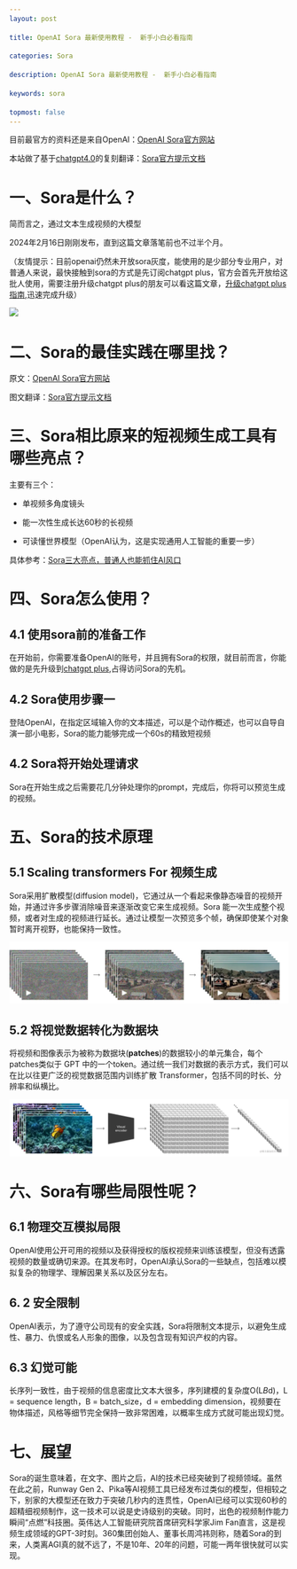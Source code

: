 ```yaml
---
layout: post

title: OpenAI Sora 最新使用教程 -  新手小白必看指南

categories: Sora

description: OpenAI Sora 最新使用教程 -  新手小白必看指南

keywords: sora

topmost: false
---
```


目前最官方的资料还是来自OpenAI：[OpenAI Sora官方网站](https://openai.com/sora)

本站做了基于[chatgpt4.0](https://www.chatgptzixun.com/2024/02/29/upgrade-chatgpt/)的复刻翻译：[Sora官方提示文档](https://www.chatgptzixun.com/2024/03/01/sora-prompt/)



# 一、Sora是什么？

简而言之，通过文本生成视频的大模型

2024年2月16日刚刚发布，直到这篇文章落笔前也不过半个月。

（友情提示：目前openai仍然未开放sora灰度，能使用的是少部分专业用户，对普通人来说，最快接触到sora的方式是先订阅chatgpt plus，官方会首先开放给这批人使用，需要注册升级chatgpt plus的朋友可以看这篇文章，[升级chatgpt plus指南](https://www.chatgptzixun.com/2024/02/29/upgrade-chatgpt/),迅速完成升级）

![](/images/sora/sora-first-page/)

# 二、Sora的最佳实践在哪里找？

原文：[OpenAI Sora官方网站](https://openai.com/sora)

图文翻译：[Sora官方提示文档](https://www.chatgptzixun.com/2024/03/01/sora-prompt/)



# 三、Sora相比原来的短视频生成工具有哪些亮点？

主要有三个：

- 单视频多角度镜头
- 能一次性生成长达60秒的长视频

- 可读懂世界模型（OpenAI认为，这是实现通用人工智能的重要一步）

具体参考：[Sora三大亮点，普通人也能抓住AI风口](https://www.chatgptzixun.com/2024/03/01/sora-highlight/)


# 四、Sora怎么使用？

## 4.1 使用sora前的准备工作

在开始前，你需要准备OpenAI的账号，并且拥有Sora的权限，就目前而言，你能做的是先升级到[chatgpt plus](https://www.chatgptzixun.com/2024/02/29/upgrade-chatgpt/),占得访问Sora的先机。



## 4.2 Sora使用步骤一

登陆OpenAI，在指定区域输入你的文本描述，可以是个动作概述，也可以自导自演一部小电影，Sora的能力能够完成一个60s的精致短视频



## 4.2 Sora将开始处理请求

Sora在开始生成之后需要花几分钟处理你的prompt，完成后，你将可以预览生成的视频。


# 五、Sora的技术原理

## 5.1  Scaling transformers For 视频生成

Sora采用扩散模型(diffusion model)，它通过从一个看起来像静态噪音的视频开始，并通过许多步骤消除噪音来逐渐改变它来生成视频。Sora 能一次生成整个视频，或者对生成的视频进行延长。通过让模型一次预览多个帧，确保即使某个对象暂时离开视野，也能保持一致性。

![](/images/sora/sora-model-1.png)

## 5.2 将视觉数据转化为数据块

将视频和图像表示为被称为数据块(**patches**)的数据较小的单元集合，每个patches类似于 GPT 中的一个token。通过统一我们对数据的表示方式，我们可以在比以往更广泛的视觉数据范围内训练扩散 Transformer，包括不同的时长、分辨率和纵横比。

![](/images/sora/sora-model-2.png)

# 六、Sora有哪些局限性呢？

## 6.1 物理交互模拟局限

OpenAI使用公开可用的视频以及获得授权的版权视频来训练该模型，但没有透露视频的数量或确切来源。在其发布时，OpenAI承认Sora的一些缺点，包括难以模拟复杂的物理学、理解因果关系以及区分左右。

## 6. 2 安全限制

OpenAI表示，为了遵守公司现有的安全实践，Sora将限制文本提示，以避免生成性、暴力、仇恨或名人形象的图像，以及包含现有知识产权的内容。

## 6.3 幻觉可能

长序列一致性，由于视频的信息密度比文本大很多，序列建模的复杂度O(L*B*d)，L = sequence length，B = batch_size，d = embedding dimension，视频要在物体描述，风格等细节完全保持一致非常困难，以概率生成方式就可能出现幻觉。

# 七、展望

Sora的诞生意味着，在文字、图片之后，AI的技术已经突破到了视频领域。虽然在此之前，Runway Gen 2、Pika等AI视频工具已经发布过类似的模型，但相较之下，别家的大模型还在致力于突破几秒内的连贯性，OpenAI已经可以实现60秒的超精细视频制作，这一技术可以说是史诗级别的突破。同时，出色的视频制作能力瞬间“点燃”科技圈。英伟达人工智能研究院首席研究科学家Jim Fan直言，这是视频生成领域的GPT-3时刻。360集团创始人、董事长周鸿祎则称，随着Sora的到来，人类离AGI真的就不远了，不是10年、20年的问题，可能一两年很快就可以实现。

